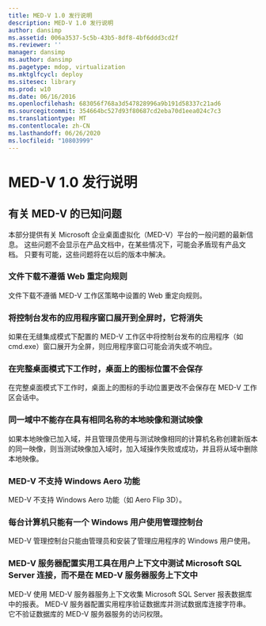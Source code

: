 ```yaml
---
title: MED-V 1.0 发行说明
description: MED-V 1.0 发行说明
author: dansimp
ms.assetid: 006a3537-5c5b-43b5-8df8-4bf6ddd3cd2f
ms.reviewer: ''
manager: dansimp
ms.author: dansimp
ms.pagetype: mdop, virtualization
ms.mktglfcycl: deploy
ms.sitesec: library
ms.prod: w10
ms.date: 06/16/2016
ms.openlocfilehash: 683056f768a3d547828996a9b191d58337c21ad6
ms.sourcegitcommit: 354664bc527d93f80687cd2eba70d1eea024c7c3
ms.translationtype: MT
ms.contentlocale: zh-CN
ms.lasthandoff: 06/26/2020
ms.locfileid: "10803999"
---
```

# MED-V 1.0 发行说明


## 有关 MED-V 的已知问题


本部分提供有关 Microsoft 企业桌面虚拟化（MED-V）平台的一般问题的最新信息。 这些问题不会显示在产品文档中，在某些情况下，可能会矛盾现有产品文档。 只要有可能，这些问题将在以后的版本中解决。

### 文件下载不遵循 Web 重定向规则

文件下载不遵循 MED-V 工作区策略中设置的 Web 重定向规则。

### 将控制台发布的应用程序窗口展开到全屏时，它将消失

如果在无缝集成模式下配置的 MED-V 工作区中将控制台发布的应用程序（如 cmd.exe）窗口展开为全屏，则应用程序窗口可能会消失或不响应。

### 在完整桌面模式下工作时，桌面上的图标位置不会保存

在完整桌面模式下工作时，桌面上的图标的手动位置更改不会保存在 MED-V 工作区会话中。

### 同一域中不能存在具有相同名称的本地映像和测试映像

如果本地映像已加入域，并且管理员使用与测试映像相同的计算机名称创建新版本的同一映像，则当测试映像加入域时，加入域操作失败或成功，并且将从域中删除本地映像。

### MED-V 不支持 Windows Aero 功能

MED-V 不支持 Windows Aero 功能（如 Aero Flip 3D）。

### 每台计算机只能有一个 Windows 用户使用管理控制台

MED-V 管理控制台只能由管理员和安装了管理应用程序的 Windows 用户使用。

### MED-V 服务器配置实用工具在用户上下文中测试 Microsoft SQL Server 连接，而不是在 MED-V 服务器服务上下文中

MED-V 使用 MED-V 服务器服务上下文收集 Microsoft SQL Server 报表数据库中的报表。 MED-V 服务器配置实用程序验证数据库并测试数据库连接字符串。 它不验证数据库的 MED-V 服务器服务的访问权限。

 

 





